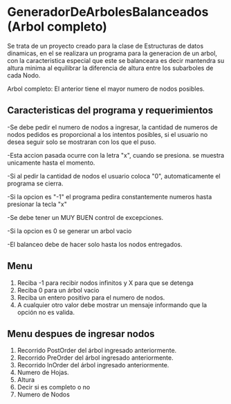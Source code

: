 
#  GeneradorDeArbolesBalanceados (Arbol completo)

Se trata de un proyecto creado para la clase de Estructuras de datos dinamicas, en el se realizara un programa para la generacion de un arbol, con la caracteristica especial que este se balanceara es decir mantendra su altura minima al equilibrar la diferencia de altura entre los subarboles de cada Nodo.

Arbol completo: El anterior tiene el mayor numero de nodos posibles.





## Caracteristicas del programa y requerimientos
-Se debe pedir el numero de nodos a ingresar, la cantidad de numeros de nodos pedidos es proporcional a los intentos posibles, si el usuario no desea seguir solo se mostraran con los que el puso.

-Esta accion pasada ocurre con la letra "x", cuando se presiona. se muestra unicamente hasta el momento.

-Si al pedir la cantidad de nodos el usuario coloca "0", automaticamente el programa se cierra.

-Si la opcion es "-1" el programa pedira constantemente numeros hasta presionar la tecla "x"

-Se debe tener un MUY BUEN control de excepciones.

-Si la opcion es 0 se generar un arbol vacio


-El balanceo debe de hacer solo hasta los nodos entregados.
## Menu


1.	Reciba -1 para recibir nodos infinitos y X para que se detenga
2.	Reciba 0 para un árbol vacio
3.	Reciba un entero positivo para el numero de nodos. 
4.	A cualquier otro valor debe mostrar un mensaje informando que la opción no es valida.


## Menu despues de ingresar nodos


1.	Recorrido PostOrder del árbol ingresado anteriormente.
2.	Recorrido PreOrder del árbol ingresado anteriormente.
3.	Recorrido InOrder del árbol ingresado anteriormente.
4.	Numero de Hojas.
5.	Altura
6.	Decir si es completo o no
7.	Numero de Nodos

